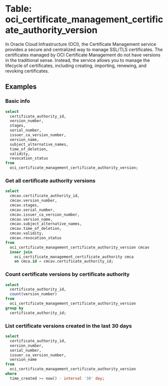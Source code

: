 # Table: oci_certificate_management_certificate_authority_version

In Oracle Cloud Infrastructure (OCI), the Certificate Management service provides a secure and centralized way to manage SSL/TLS certificates. The certificates managed by OCI Certificate Management do not have versions in the traditional sense. Instead, the service allows you to manage the lifecycle of certificates, including creating, importing, renewing, and revoking certificates.

## Examples

### Basic info

```sql
select
  certificate_authority_id,
  version_number,
  stages,
  serial_number,
  issuer_ca_version_number,
  version_name,
  subject_alternative_names,
  time_of_deletion,
  validity,
  revocation_status
from
  oci_certificate_management_certificate_authority_version;
```

### Get all certificate authority versions

```sql
select
  cmcav.certificate_authority_id,
  cmcav.version_number,
  cmcav.stages,
  cmcav.serial_number,
  cmcav.issuer_ca_version_number,
  cmcav.version_name,
  cmcav.subject_alternative_names,
  cmcav.time_of_deletion,
  cmcav.validity,
  cmcav.revocation_status 
from
  oci_certificate_management_certificate_authority_version cmcav 
  inner join
    oci_certificate_management_certificate_authority cmca 
    on cmca.id = cmcav.certificate_authority_id;
```

### Count certificate versions by certificate authority

```sql
select
  certificate_authority_id,
  count(version_number)
from
  oci_certificate_management_certificate_authority_version
group by
  certificate_authority_id;
```

### List certificate versions created in the last 30 days

```sql
select
  certificate_authority_id,
  version_number,
  serial_number,
  issuer_ca_version_number,
  version_name
from
  oci_certificate_management_certificate_authority_version
where
  time_created >= now() - interval '30' day;
```